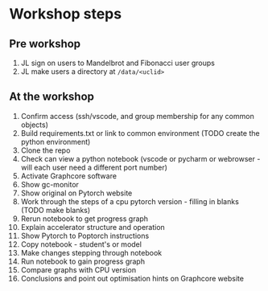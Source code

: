 # Workshop steps
## Pre workshop
1. JL sign on users to Mandelbrot and Fibonacci user groups
2. JL make users a directory at `/data/<uclid>`

## At the workshop
1. Confirm access (ssh/vscode, and group membership for any common objects)
2. Build requirements.txt or link to common environment (TODO create the python environment)
3. Clone the repo 
4. Check can view a python notebook (vscode or pycharm or webrowser - will each user need a different port number)
5. Activate Graphcore software
6. Show gc-monitor
7. Show original on Pytorch website
8. Work through the steps of a cpu pytorch version - filling in blanks (TODO make blanks)
9. Rerun notebook to get progress graph
10. Explain accelerator structure and operation
10. Show Pytorch to Poptorch instructions
11. Copy notebook - student's or model
12. Make changes stepping through notebook
13. Run notebook to gain progress graph
14. Compare graphs with CPU version
15. Conclusions and point out optimisation hints on Graphcore website